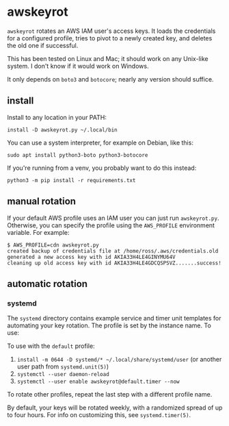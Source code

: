 # awskeyrot

`awskeyrot` rotates an AWS IAM user's access keys.  It loads the credentials for a configured profile, tries to pivot to a newly created key, and deletes the old one if successful.

This has been tested on Linux and Mac; it should work on any Unix-like system.  I don't know if it would work on Windows.

It only depends on `boto3` and `botocore`; nearly any version should suffice.

## install

Install to any location in your PATH:

    install -D awskeyrot.py ~/.local/bin

You can use a system interpreter, for example on Debian, like this:

    sudo apt install python3-boto python3-botocore

If you're running from a venv, you probably want to do this instead:

    python3 -m pip install -r requirements.txt

## manual rotation

If your default AWS profile uses an IAM user you can just run `awskeyrot.py`.  Otherwise, you can specify the profile using the `AWS_PROFILE` environment variable.  For example:

    $ AWS_PROFILE=cdn awskeyrot.py
    created backup of credentials file at /home/ross/.aws/credentials.old
    generated a new access key with id AKIA33H4LE4GINYMU64V
    cleaning up old access key with id AKIA33H4LE4GDCQSPSVZ.......success!

## automatic rotation

### systemd

The `systemd` directory contains example service and timer unit templates for automating your key rotation.  The profile is set by the instance name.  To use:

To use with the `default` profile:

1. `install -m 0644 -D systemd/* ~/.local/share/systemd/user` (or another user path from `systemd.unit(5)`)
2. `systemctl --user daemon-reload`
3. `systemctl --user enable awskeyrot@default.timer --now`

To rotate other profiles, repeat the last step with a different profile name.

By default, your keys will be rotated weekly, with a randomized spread of up to four hours.  For info on customizing this, see `systemd.timer(5)`.
